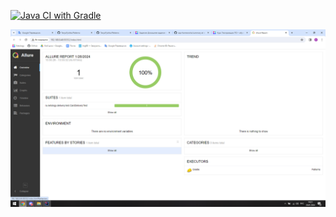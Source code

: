 [![Java CI with Gradle](https://github.com/TanyaTyshko/Patterns/actions/workflows/gradle.yml/badge.svg)](https://github.com/TanyaTyshko/Patterns/actions/workflows/gradle.yml)

![img.png](img.png)
